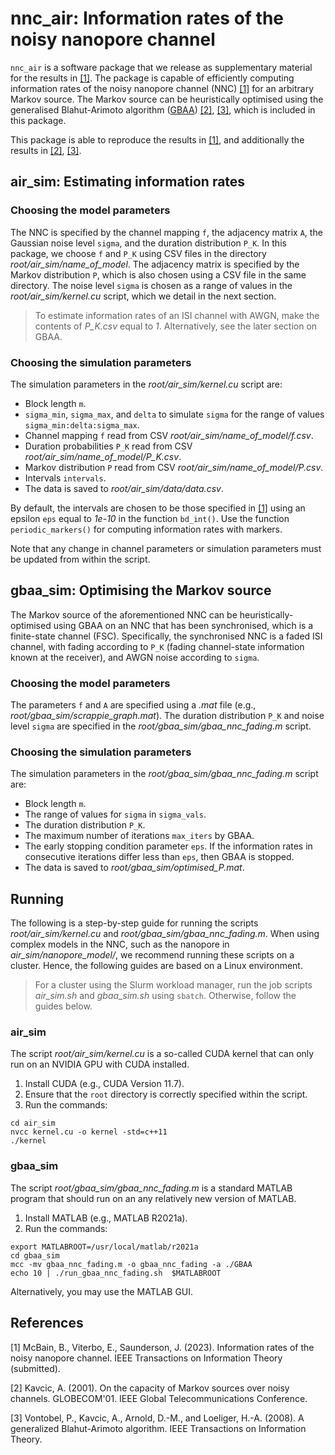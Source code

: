 # nnc_air: Information rates of the noisy nanopore channel
`nnc_air` is a software package that we release as supplementary material for the results in [[1]](#1). The package is capable of efficiently computing information rates of the noisy nanopore channel (NNC) [[1]](#1) for an arbitrary Markov source. The Markov source can be heuristically optimised using the generalised Blahut-Arimoto algorithm (<a href="https://github.com/mcba1n/GBAA" target="_blank">GBAA</a>) [[2]](#2), [[3]](#3), which is included in this package.

This package is able to reproduce the results in [[1]](#1), and additionally the results in [[2]](#2), [[3]](#3).

## air_sim: Estimating information rates
### Choosing the model parameters
The NNC is specified by the channel mapping `f`, the adjacency matrix `A`, the Gaussian noise level `sigma`, and the duration distribution `P_K`. In this package, we choose `f` and `P_K` using CSV files in the directory *root/air_sim/name_of_model*. The adjacency matrix is specified by the Markov distribution `P`, which is also chosen using a CSV file in the same directory. The noise level `sigma` is chosen as a range of values in the *root/air_sim/kernel.cu* script, which we detail in the next section.

> To estimate information rates of an ISI channel with AWGN, make the contents of *P_K.csv* equal to *1*. Alternatively, see the later section on GBAA.

### Choosing the simulation parameters
The simulation parameters in the *root/air_sim/kernel.cu* script are:
- Block length `m`.
- `sigma_min`, `sigma_max`, and `delta` to simulate `sigma` for the range of values `sigma_min:delta:sigma_max`.
- Channel mapping `f` read from CSV *root/air_sim/name_of_model/f.csv*.
- Duration probabilities `P_K` read from CSV *root/air_sim/name_of_model/P_K.csv*.
- Markov distribution `P` read from CSV *root/air_sim/name_of_model/P.csv*.
- Intervals `intervals`. 
- The data is saved to *root/air_sim/data/data.csv*.

By default, the intervals are chosen to be those specified in [[1]](#1) using an epsilon `eps` equal to *1e-10* in the function `bd_int()`. Use the function `periodic_markers()` for computing information rates with markers. 

Note that any change in channel parameters or simulation parameters must be updated from within the script.

## gbaa_sim: Optimising the Markov source
The Markov source of the aforementioned NNC can be heuristically-optimised using GBAA on an NNC that has been synchronised, which is a finite-state channel (FSC). Specifically, the synchronised NNC is a faded ISI channel, with fading according to `P_K` (fading channel-state information known at the receiver), and AWGN noise according to `sigma`. 

### Choosing the model parameters
The parameters `f` and `A` are specified using a *.mat* file (e.g., *root/gbaa_sim/scrappie_graph.mat*). The duration distribution `P_K` and noise level `sigma` are specified in the *root/gbaa_sim/gbaa_nnc_fading.m* script.

### Choosing the simulation parameters
The simulation parameters in the *root/gbaa_sim/gbaa_nnc_fading.m* script are:

- Block length `m`.
- The range of values for `sigma` in `sigma_vals`.
- The duration distribution `P_K`.
- The maximum number of iterations `max_iters` by GBAA.
- The early stopping condition parameter `eps`. 
If the information rates in consecutive iterations differ less than `eps`, then GBAA is stopped.
- The data is saved to *root/gbaa_sim/optimised_P.mat*.


## Running
The following is a step-by-step guide for running the scripts *root/air_sim/kernel.cu* and *root/gbaa_sim/gbaa_nnc_fading.m*. When using complex models in the NNC, such as the nanopore in *air_sim/nanopore_model/*, we recommend running these scripts on a cluster. Hence, the following guides are based on a Linux environment.

> For a cluster using the Slurm workload manager, run the job scripts *air_sim.sh* and *gbaa_sim.sh* using `sbatch`. Otherwise, follow the guides below.

### air_sim
The script *root/air_sim/kernel.cu* is a so-called CUDA kernel that can only run on an NVIDIA GPU with CUDA installed.

1. Install CUDA (e.g., CUDA Version 11.7).
2. Ensure that the `root` directory is correctly specified within the script.
3. Run the commands:
```
cd air_sim
nvcc kernel.cu -o kernel -std=c++11
./kernel
```

### gbaa_sim
The script *root/gbaa_sim/gbaa_nnc_fading.m* is a standard MATLAB program that should run on an any relatively new version of MATLAB.

1. Install MATLAB (e.g., MATLAB R2021a).
2. Run the commands:
```
export MATLABROOT=/usr/local/matlab/r2021a
cd gbaa_sim
mcc -mv gbaa_nnc_fading.m -o gbaa_nnc_fading -a ./GBAA
echo 10 | ./run_gbaa_nnc_fading.sh  $MATLABROOT
```
Alternatively, you may use the MATLAB GUI.

## References
<a id="1">[1]</a> 
McBain, B., Viterbo, E., Saunderson, J. (2023). 
Information rates of the noisy nanopore channel.
IEEE Transactions on Information Theory (submitted).

<a id="2">[2]</a> 
Kavcic, A. (2001). 
On the capacity of Markov sources over noisy channels.
GLOBECOM'01. IEEE Global Telecommunications Conference.

<a id="3">[3]</a> 
Vontobel, P., Kavcic, A., Arnold, D.-M., and Loeliger, H.-A. (2008). 
A generalized Blahut-Arimoto algorithm.
IEEE Transactions on Information Theory.
